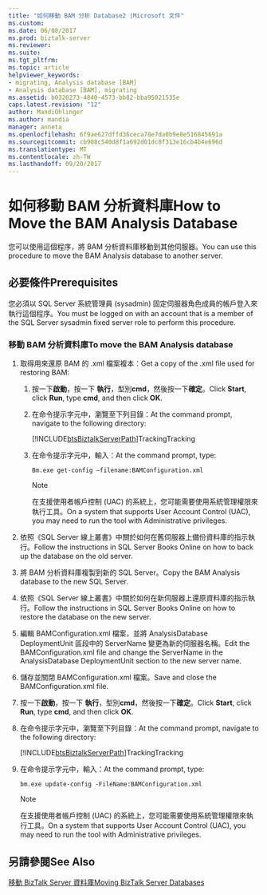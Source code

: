 ```yaml
---
title: "如何移動 BAM 分析 Database2 |Microsoft 文件"
ms.custom: 
ms.date: 06/08/2017
ms.prod: biztalk-server
ms.reviewer: 
ms.suite: 
ms.tgt_pltfrm: 
ms.topic: article
helpviewer_keywords:
- migrating, Analysis database [BAM]
- Analysis database [BAM], migrating
ms.assetid: b0320273-4840-4573-bb82-bba95021535e
caps.latest.revision: "12"
author: MandiOhlinger
ms.author: mandia
manager: anneta
ms.openlocfilehash: 6f9ae627dffd36ceca78e7da0b9e8e516845691a
ms.sourcegitcommit: cb908c540d8f1a692d01dc8f313e16cb4b4e696d
ms.translationtype: MT
ms.contentlocale: zh-TW
ms.lasthandoff: 09/20/2017
---
```

# <a name="how-to-move-the-bam-analysis-database"></a><span data-ttu-id="faca9-102">如何移動 BAM 分析資料庫</span><span class="sxs-lookup"><span data-stu-id="faca9-102">How to Move the BAM Analysis Database</span></span>
<span data-ttu-id="faca9-103">您可以使用這個程序，將 BAM 分析資料庫移動到其他伺服器。</span><span class="sxs-lookup"><span data-stu-id="faca9-103">You can use this procedure to move the BAM Analysis database to another server.</span></span>  
  
## <a name="prerequisites"></a><span data-ttu-id="faca9-104">必要條件</span><span class="sxs-lookup"><span data-stu-id="faca9-104">Prerequisites</span></span>  
 <span data-ttu-id="faca9-105">您必須以 SQL Server 系統管理員 (sysadmin) 固定伺服器角色成員的帳戶登入來執行這個程序。</span><span class="sxs-lookup"><span data-stu-id="faca9-105">You must be logged on with an account that is a member of the SQL Server sysadmin fixed server role to perform this procedure.</span></span>  
  
### <a name="to-move-the-bam-analysis-database"></a><span data-ttu-id="faca9-106">移動 BAM 分析資料庫</span><span class="sxs-lookup"><span data-stu-id="faca9-106">To move the BAM Analysis database</span></span>  
  
1.  <span data-ttu-id="faca9-107">取得用來還原 BAM 的 .xml 檔案複本：</span><span class="sxs-lookup"><span data-stu-id="faca9-107">Get a copy of the .xml file used for restoring BAM:</span></span>  
  
    1.  <span data-ttu-id="faca9-108">按一下**啟動**，按一下 **執行**，型別**cmd**，然後按一下**確定**。</span><span class="sxs-lookup"><span data-stu-id="faca9-108">Click **Start**, click **Run**, type **cmd**, and then click **OK**.</span></span>  
  
    2.  <span data-ttu-id="faca9-109">在命令提示字元中，瀏覽至下列目錄：</span><span class="sxs-lookup"><span data-stu-id="faca9-109">At the command prompt, navigate to the following directory:</span></span>  
  
         [!INCLUDE[btsBiztalkServerPath](../includes/btsbiztalkserverpath-md.md)]<span data-ttu-id="faca9-110">Tracking</span><span class="sxs-lookup"><span data-stu-id="faca9-110">Tracking</span></span>  
  
    3.  <span data-ttu-id="faca9-111">在命令提示字元中，輸入：</span><span class="sxs-lookup"><span data-stu-id="faca9-111">At the command prompt, type:</span></span>  
  
        ```  
        Bm.exe get-config –filename:BAMConfiguration.xml  
        ```  
  
        > [!NOTE]
        >  <span data-ttu-id="faca9-112">在支援使用者帳戶控制 (UAC) 的系統上，您可能需要使用系統管理權限來執行工具。</span><span class="sxs-lookup"><span data-stu-id="faca9-112">On a system that supports User Account Control (UAC), you may need to run the tool with Administrative privileges.</span></span>  
  
2.  <span data-ttu-id="faca9-113">依照《SQL Server 線上叢書》中關於如何在舊伺服器上備份資料庫的指示執行。</span><span class="sxs-lookup"><span data-stu-id="faca9-113">Follow the instructions in SQL Server Books Online on how to back up the database on the old server.</span></span>  
  
3.  <span data-ttu-id="faca9-114">將 BAM 分析資料庫複製到新的 SQL Server。</span><span class="sxs-lookup"><span data-stu-id="faca9-114">Copy the BAM Analysis database to the new SQL Server.</span></span>  
  
4.  <span data-ttu-id="faca9-115">依照《SQL Server 線上叢書》中關於如何在新伺服器上還原資料庫的指示執行。</span><span class="sxs-lookup"><span data-stu-id="faca9-115">Follow the instructions in SQL Server Books Online on how to restore the database on the new server.</span></span>  
  
5.  <span data-ttu-id="faca9-116">編輯 BAMConfiguration.xml 檔案，並將 AnalysisDatabase DeploymentUnit 區段中的 ServerName 變更為新的伺服器名稱。</span><span class="sxs-lookup"><span data-stu-id="faca9-116">Edit the BAMConfiguration.xml file and change the ServerName in the AnalysisDatabase DeploymentUnit section to the new server name.</span></span>  
  
6.  <span data-ttu-id="faca9-117">儲存並關閉 BAMConfiguration.xml 檔案。</span><span class="sxs-lookup"><span data-stu-id="faca9-117">Save and close the BAMConfiguration.xml file.</span></span>  
  
7.  <span data-ttu-id="faca9-118">按一下**啟動**，按一下 **執行**，型別**cmd**，然後按一下**確定**。</span><span class="sxs-lookup"><span data-stu-id="faca9-118">Click **Start**, click **Run**, type **cmd**, and then click **OK**.</span></span>  
  
8.  <span data-ttu-id="faca9-119">在命令提示字元中，瀏覽至下列目錄：</span><span class="sxs-lookup"><span data-stu-id="faca9-119">At the command prompt, navigate to the following directory:</span></span>  
  
     [!INCLUDE[btsBiztalkServerPath](../includes/btsbiztalkserverpath-md.md)]<span data-ttu-id="faca9-120">Tracking</span><span class="sxs-lookup"><span data-stu-id="faca9-120">Tracking</span></span>  
  
9. <span data-ttu-id="faca9-121">在命令提示字元中，輸入：</span><span class="sxs-lookup"><span data-stu-id="faca9-121">At the command prompt, type:</span></span>  
  
    ```  
    bm.exe update-config -FileName:BAMConfiguration.xml  
    ```  
  
    > [!NOTE]
    >  <span data-ttu-id="faca9-122">在支援使用者帳戶控制 (UAC) 的系統上，您可能需要使用系統管理權限來執行工具。</span><span class="sxs-lookup"><span data-stu-id="faca9-122">On a system that supports User Account Control (UAC), you may need to run the tool with Administrative privileges.</span></span>  
  
## <a name="see-also"></a><span data-ttu-id="faca9-123">另請參閱</span><span class="sxs-lookup"><span data-stu-id="faca9-123">See Also</span></span>  
 [<span data-ttu-id="faca9-124">移動 BizTalk Server 資料庫</span><span class="sxs-lookup"><span data-stu-id="faca9-124">Moving BizTalk Server Databases</span></span>](../core/moving-biztalk-server-databases.md)